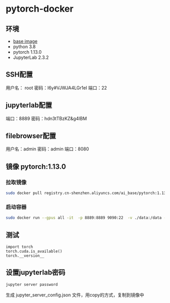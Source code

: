 # pytorch-docker


## 环境
- [base image](https://docs.nvidia.com/deeplearning/frameworks/pytorch-release-notes/rel-22-11.html#rel-22-11)
- python 3.8
- pytorch 1.13.0
- JupyterLab 2.3.2


## SSH配置
用户名： root
密码：l6y#VJWJA4LGr1eI
端口：22

## jupyterlab配置
端口：8889
密码：hdn3tTBzKZ&g4IBM

## filebrowser配置
用户名：admin
密码：admin
端口：8080


## 镜像 pytorch:1.13.0

### 拉取镜像
```bash
sudo docker pull registry.cn-shenzhen.aliyuncs.com/ai_base/pytorch:1.13.0
```

### 启动容器
```bash
sudo docker run --gpus all -it  -p 8889:8889 9090:22  -v ./data:/data --rm registry.cn-shenzhen.aliyuncs.com/ai_base/pytorch:pytorch:1.13.0
```


## 测试
```vim
import torch
torch.cuda.is_available()
torch.__version__
```


## 设置jupyterlab密码
```bash
jupyter server password
```
生成 jupyter_server_config.json 文件，用copy的方式，复制到镜像中